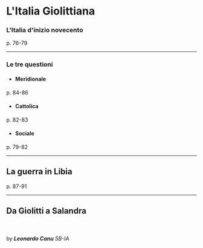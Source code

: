# L'Italia Giolittiana
### L'Italia d'inizio novecento
p. 76-79

---

### Le tre questioni
- ####  Meridionale
p. 84-86
- ####  Cattolica
p. 82-83
- ####  Sociale
p. 79-82

---

## La guerra in Libia
p. 87-91 

---

## Da Giolitti a Salandra

<br><br>
by ***Leonardo Canu*** 
*5B-IA*